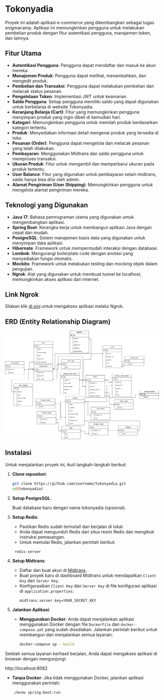 # Tokonyadia

Proyek ini adalah aplikasi e-commerce yang dikembangkan sebagai tugas enigmacamp. Aplikasi ini memungkinkan pengguna untuk melakukan pembelian produk dengan fitur autentikasi pengguna, manajemen token, dan lainnya.

## Fitur Utama

- **Autentikasi Pengguna**: Pengguna dapat mendaftar dan masuk ke akun mereka.
- **Manajemen Produk**: Pengguna dapat melihat, menambahkan, dan mengedit produk.
- **Pembelian dan Transaksi**: Pengguna dapat melakukan pembelian dan melacak status pesanan.
- **Pengelolaan Token**: Implementasi JWT untuk keamanan.
- **Saldo Pengguna**: Setiap pengguna memiliki saldo yang dapat digunakan untuk berbelanja di website Tokonyadia.
- **Keranjang Belanja (Cart)**: Fitur yang memungkinkan pengguna menyimpan produk yang ingin dibeli di kemudian hari.
- **Kategori**: Memungkinkan pengguna untuk memilah produk berdasarkan kategori tertentu.
- **Produk**: Menyediakan informasi detail mengenai produk yang tersedia di toko.
- **Pesanan (Order)**: Pengguna dapat mengelola dan melacak pesanan yang telah dilakukan.
- **Pembayaran**: Menggunakan Midtrans dan saldo pengguna untuk memproses transaksi.
- **Ukuran Produk**: Fitur untuk mengambil dan memperbarui ukuran pada produk tertentu.
- **User Balance**: Fitur yang digunakan untuk pembayaran selain midtrans, saldo hanya bisa diisi oleh admin.
- **Alamat Pengiriman (User Shipping)**: Memungkinkan pengguna untuk mengelola alamat pengiriman mereka.

## Teknologi yang Digunakan

- **Java 17**: Bahasa pemrograman utama yang digunakan untuk mengembangkan aplikasi.
- **Spring Boot**: Kerangka kerja untuk membangun aplikasi Java dengan cepat dan mudah.
- **PostgreSQL**: Sistem manajemen basis data yang digunakan untuk menyimpan data aplikasi.
- **Hibernate**: Framework untuk mempermudah interaksi dengan database.
- **Lombok**: Mengurangi boilerplate code dengan anotasi yang menyediakan fungsi otomatis.
- **Mockito**: Framework untuk melakukan testing dan mocking objek dalam pengujian.
- **Ngrok**: Alat yang digunakan untuk membuat tunnel ke localhost, memungkinkan akses aplikasi dari internet.

## Link Ngrok

Silakan klik [di sini](https://2aa6-182-253-247-224.ngrok-free.app) untuk mengakses aplikasi melalui Ngrok.

## ERD (Entity Relationship Diagram)

![ERD](/static/erd.jpg)

## Instalasi

Untuk menjalankan proyek ini, ikuti langkah-langkah berikut:

1. **Clone repositori**:
   ```bash
   git clone https://github.com/username/tokonyadia.git
   cd(tokonyadia)
2. **Setup PostgreSQL**:

    Buat database baru dengan nama tokonyadia (opsional).

3. **Setup Redis**:

    - Pastikan Redis sudah terinstall dan berjalan di lokal.
    - Anda dapat mengunduh Redis dari situs resmi Redis dan mengikuti instruksi pemasangan.
    - Untuk memulai Redis, jalankan perintah berikut:

   ```bash
    redis-server

4. **Setup Midtrans**:
   - Daftar dan buat akun di [Midtrans](https://midtrans.com).
   - Buat proyek baru di dashboard Midtrans untuk mendapatkan `Client Key` dan `Server Key`.
   - Konfigurasikan `Client Key` dan `Server Key` di file konfigurasi aplikasi di `application.properties`:
     ```properties
     midtrans.server.key=YOUR_SECRET_KEY
     ```

5. **Jalankan Aplikasi**:
   - **Menggunakan Docker**: Anda dapat menjalankan aplikasi menggunakan Docker dengan file `Dockerfile` dan `docker-compose.yml` yang sudah disediakan. Jalankan perintah berikut untuk membangun dan menjalankan semua layanan:
     ```bash
     docker-compose up --build
     ```

Setelah semua layanan berhasil berjalan, Anda dapat mengakses aplikasi di browser dengan mengunjungi:

http://localhost:8082

- **Tanpa Docker**: Jika tidak menggunakan Docker, jalankan aplikasi menggunakan perintah:
  ```bash
  ./mvnw spring-boot:run

